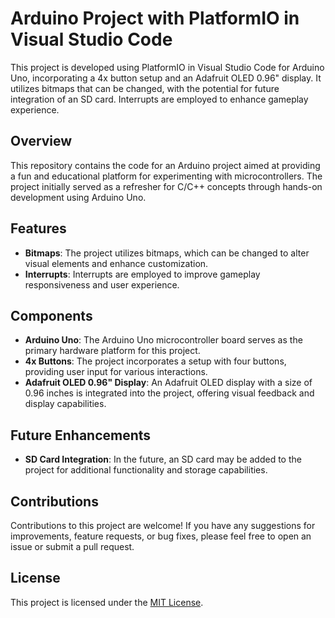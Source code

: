 # Arduino Project with PlatformIO in Visual Studio Code

This project is developed using PlatformIO in Visual Studio Code for Arduino Uno, incorporating a 4x button setup and an Adafruit OLED 0.96" display. It utilizes bitmaps that can be changed, with the potential for future integration of an SD card. Interrupts are employed to enhance gameplay experience.

## Overview

This repository contains the code for an Arduino project aimed at providing a fun and educational platform for experimenting with microcontrollers. The project initially served as a refresher for C/C++ concepts through hands-on development using Arduino Uno.

## Features

- **Bitmaps**: The project utilizes bitmaps, which can be changed to alter visual elements and enhance customization.
- **Interrupts**: Interrupts are employed to improve gameplay responsiveness and user experience.

## Components

- **Arduino Uno**: The Arduino Uno microcontroller board serves as the primary hardware platform for this project.
- **4x Buttons**: The project incorporates a setup with four buttons, providing user input for various interactions.
- **Adafruit OLED 0.96" Display**: An Adafruit OLED display with a size of 0.96 inches is integrated into the project, offering visual feedback and display capabilities.

## Future Enhancements

- **SD Card Integration**: In the future, an SD card may be added to the project for additional functionality and storage capabilities.

## Contributions

Contributions to this project are welcome! If you have any suggestions for improvements, feature requests, or bug fixes, please feel free to open an issue or submit a pull request.

## License

This project is licensed under the [MIT License](LICENSE).
